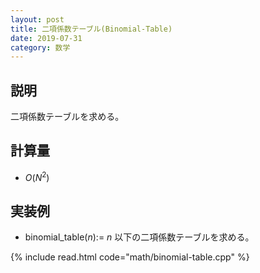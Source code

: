```yaml
---
layout: post
title: 二項係数テーブル(Binomial-Table)
date: 2019-07-31
category: 数学
---
```


## 説明
二項係数テーブルを求める。

## 計算量
* $O(N^2)$

## 実装例

* binomial_table($n$):= $n$ 以下の二項係数テーブルを求める。

{% include read.html  code="math/binomial-table.cpp" %}

